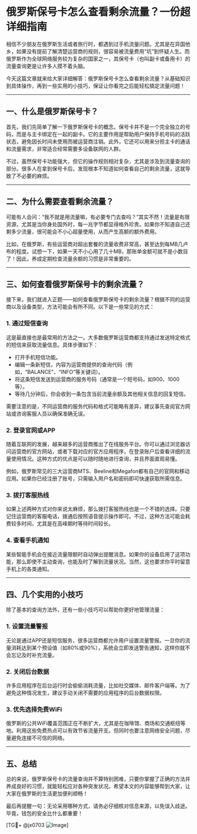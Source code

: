 # 俄罗斯保号卡怎么查看剩余流量？一份超详细指南

相信不少朋友在俄罗斯生活或者旅行时，都遇到过手机流量问题。尤其是在异国他乡，如果没有提前了解清楚运营商的规则，很容易被流量费用“坑”到怀疑人生。而俄罗斯作为全球网络服务较为复杂的国家之一，其保号卡（也叫副卡或备用卡）的流量查询更是让许多人摸不着头脑。

今天这篇文章就来给大家详细解答：俄罗斯保号卡怎么查看剩余流量？从基础知识到具体操作，再到一些实用的小技巧，保证让你看完之后能轻松搞定流量问题！

---

## 一、什么是俄罗斯保号卡？

首先，我们先简单了解一下俄罗斯保号卡的概念。保号卡并不是一个完全独立的号码，而是与主卡绑定在一起的副卡。它的主要作用是帮助用户保持手机号码的活跃状态，避免因长时间未使用而被运营商注销。此外，它还可以用来分担主卡的通话和流量需求，非常适合经常需要多设备联网的人群。

不过，虽然保号卡功能强大，但它的操作规则相对复杂，尤其是涉及到流量查询的部分。很多人在拿到保号卡后，发现根本不知道如何查看自己的剩余流量，这就导致了不必要的麻烦。

---

## 二、为什么需要查看剩余流量？

可能有人会问：“我不就是用流量嘛，有必要专门去查吗？”其实不然！流量是有限资源，尤其是当你身处国外时，每一兆字节都显得格外珍贵。如果你不知道自己还剩多少流量，很可能会不小心超量使用，从而产生高额的额外费用。

比如，在俄罗斯，有些运营商对超出套餐的流量收费非常高，甚至达到每MB几卢布的程度。试想一下，如果一天不小心用了几十MB，那账单金额可就不是小数目了！因此，养成定期检查流量余额的习惯是非常重要的。

---

## 三、如何查看俄罗斯保号卡的剩余流量？

接下来，我们就进入正题——如何查看俄罗斯保号卡的剩余流量？根据不同的运营商以及设备类型，方法可能会有所不同。以下是一些常见的方式：

### 1. **通过短信查询**
这是最直接也是最常用的方法之一。大多数俄罗斯运营商都支持通过发送特定格式的短信来获取流量信息。具体步骤如下：
- 打开手机短信功能。
- 编辑一条新短信，内容为运营商提供的查询代码（例如，“BALANCE”、“INFO”等关键词）。
- 将这条短信发送到运营商的服务号码（通常是一个短号码，如900、1000等）。
- 等待几分钟后，你会收到一条包含当前流量余额及其他相关信息的回复短信。

需要注意的是，不同运营商的服务代码和格式可能略有差异，建议事先查阅官方网站或咨询客服人员以确保准确无误。

### 2. **登录官网或APP**
随着互联网的发展，越来越多的运营商推出了在线服务平台。你可以通过浏览器访问运营商的官方网站，或者下载对应的官方应用程序，在登录账户后查看详细的流量使用情况。这种方式的优点是可以随时随地进行查询，并且界面直观易懂。

例如，俄罗斯常见的三大运营商MTS、Beeline和Megafon都有自己的官网和移动应用。如果你已经注册了账号，只需输入用户名和密码即可快速获取所需信息。

### 3. **拨打客服热线**
如果上述两种方式对你来说太麻烦，那么拨打客服热线也是一个不错的选择。只要记住运营商的客服电话，拨通后按照语音提示操作即可。不过，这种方法可能会耗费较多时间，尤其是在高峰期时等待时间较长。

### 4. **查看手机通知**
某些智能手机会在接近流量限额时自动弹出提醒消息。如果你的设备启用了这项功能，那么即使不主动查询，也能及时了解到流量状况。当然，这也要求你平时留意手机上的各类通知。

---

## 四、几个实用的小技巧

除了基本的查询方法外，还有一些小技巧可以帮助你更好地管理流量：

### 1. **设置流量警报**
无论是通过APP还是短信服务，很多运营商都允许用户设置流量警报。一旦你的流量消耗达到某个预设值（如80%或90%），系统会立即发送警告通知，这样你就不会忘记及时补充流量。

### 2. **关闭后台数据**
许多应用程序在后台运行时会偷偷消耗流量，比如社交媒体、邮件客户端等。为了避免这种情况发生，建议手动关闭不需要的应用程序的后台数据权限。

### 3. **优先选择免费WiFi**
俄罗斯的公共WiFi覆盖范围正在不断扩大，尤其是在咖啡馆、商场和交通枢纽等地。利用这些免费热点可以有效节省流量开支。但同时也要注意网络安全问题，尽量避免连接不可信的网络。

---

## 五、总结

总的来说，俄罗斯保号卡的流量查询并不算特别困难，只要你掌握了正确的方法并养成良好的习惯，就能轻松应对各种突发状况。希望本文的内容能够帮到大家，让大家在俄罗斯的生活更加便利顺畅！

最后再提醒一句：无论采用哪种方式，请务必仔细核对信息来源，以免误入歧途。毕竟，钱包的安全比什么都重要！

[TG💪+ @jx0703 ![Image](https://github.com/user-attachments/assets/dbca1d08-cadb-493c-b0ec-ad6f7a83f270)]